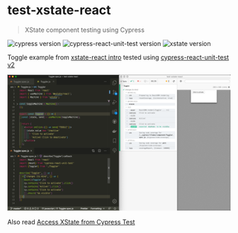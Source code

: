 # test-xstate-react
> XState component testing using Cypress

![cypress version](https://img.shields.io/badge/cypress-5.6.0-brightgreen) ![cypress-react-unit-test version](https://img.shields.io/badge/cypress--react--unit--test-4.17.2-brightgreen) ![xstate version](https://img.shields.io/badge/xstate-4.20.0-brightgreen)

Toggle example from [xstate-react intro](https://xstate.js.org/docs/packages/xstate-react/) tested using [cypress-react-unit-test v2](https://github.com/bahmutov/cypress-react-unit-test/pull/108)

![Screenshot](images/xstate.png)

Also read [Access XState from Cypress Test](https://glebbahmutov.com/blog/cypress-and-xstate/)
